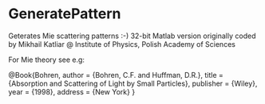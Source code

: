 # GeneratePattern
Geterates Mie scattering patterns :-)
32-bit Matlab version originally coded by Mikhail Katliar @ Institute of Physics, Polish Academy of Sciences

For Mie theory see e.g:

@Book{Bohren,
  author =   {Bohren, C.F. and Huffman, D.R.},
  title =    {Absorption and Scattering of Light by Small Particles},
  publisher =    {Wiley},
  year =     {1998},
  address = {New York}
}
